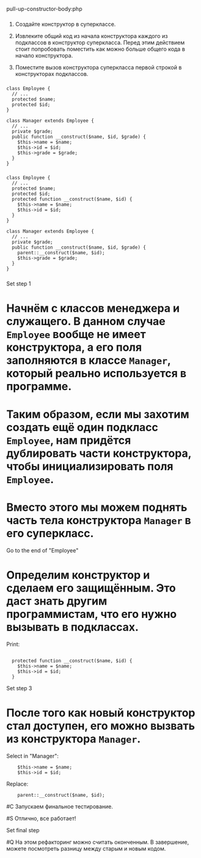 pull-up-constructor-body:php

###

1. Создайте конструктор в суперклассе.

2. Извлеките общий код из начала конструктора каждого из подклассов в конструктор суперкласса. Перед этим действием стоит попробовать поместить как можно больше общего кода в начало конструктора.

3. Поместите вызов конструктора суперкласса первой строкой в конструкторах подклассов.



###

```
class Employee {
  // ...
  protected $name;
  protected $id;
}
   
class Manager extends Employee {
  // ...
  private $grade;
  public function __construct($name, $id, $grade) {
    $this->name = $name;
    $this->id = $id;
    $this->grade = $grade;
  }
}
```

###

```
class Employee {
  // ...
  protected $name;
  protected $id;
  protected function __construct($name, $id) {
    $this->name = $name;
    $this->id = $id;
  }
}
   
class Manager extends Employee {
  // ...
  private $grade;
  public function __construct($name, $id, $grade) {
    parent::__construct($name, $id);
    $this->grade = $grade;
  }
}
```

###

Set step 1

# Начнём с классов менеджера и служащего. В данном случае <code>Employee</code> вообще не имеет конструктора, а его поля заполняются в классе <code>Manager</code>, который реально используется в программе.

# Таким образом, если мы захотим создать ещё один подкласс <code>Employee</code>, нам придётся дублировать части конструктора, чтобы инициализировать поля <code>Employee</code>.

# Вместо этого мы можем поднять часть тела конструктора <code>Manager</code> в его суперкласс.

Go to the end of "Employee"

# Определим конструктор и сделаем его защищённым. Это даст знать другим программистам, что его нужно вызывать в подклассах.

Print:
```

  protected function __construct($name, $id) {
    $this->name = $name;
    $this->id = $id;
  }
```

Set step 3

# После того как новый конструктор стал доступен, его можно вызвать из конструктора <code>Manager</code>.

Select in "Manager":
```
    $this->name = $name;
    $this->id = $id;

```

Replace:
```
    parent::__construct($name, $id);

```

#C Запускаем финальное тестирование.

#S Отлично, все работает!

Set final step

#Q На этом рефакторинг можно считать оконченным. В завершение, можете посмотреть разницу между старым и новым кодом.